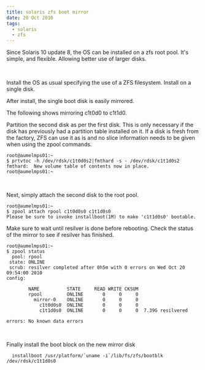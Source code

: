 ```yaml
---
title: solaris zfs boot mirror
date: 20 Oct 2010
tags:
  - solaris
  - zfs
---
```




Since Solaris 10 update 8, the OS can be installed on a zfs root pool. It's simple, and flexible. Allowing better use of larger disks.

 

Install the OS as usual specifying the use of a ZFS filesystem. Install on a single disk.

After install, the single boot disk is easily mirrored.

The following shows mirroring c1t0d0 to c1t1d0.

Partition the second disk as per the first disk. This is only necessary if the disk has previously had a partition table installed on it. If a disk is fresh from the factory, ZFS can use it as is and no slice information needs to be given when using the zpool commands.
```
root@aumelmps01:~ 
$ prtvtoc -h /dev/rdsk/c1t0d0s2|fmthard -s - /dev/rdsk/c1t1d0s2
fmthard:  New volume table of contents now in place.
root@aumelmps01:~
```
 

Next, simply attach the second disk to the root pool.
```
root@aumelmps01:~ 
$ zpool attach rpool c1t0d0s0 c1t1d0s0
Please be sure to invoke installboot(1M) to make 'c1t1d0s0' bootable.
```

Make sure to wait until resilver is done before rebooting.
Check the status of the mirror to see if resilver has finished.
```
root@aumelmps01:~ 
$ zpool status
  pool: rpool
 state: ONLINE
 scrub: resilver completed after 0h5m with 0 errors on Wed Oct 20 09:54:00 2010
config:

        NAME          STATE     READ WRITE CKSUM
        rpool         ONLINE       0     0     0
          mirror-0    ONLINE       0     0     0
            c1t0d0s0  ONLINE       0     0     0
            c1t1d0s0  ONLINE       0     0     0  7.39G resilvered

errors: No known data errors
```
 

Finally install the boot block on the new mirror disk
```
  installboot /usr/platform/`uname -i`/lib/fs/zfs/bootblk /dev/rdsk/c1t1d0s0
```
